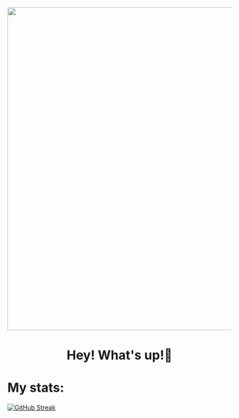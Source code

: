 <p align="center">
        <img src="https://media.giphy.com/media/CcwLAV11cALh3OuEJ5/giphy.gif" width="726">
</p>

<div align="center">
<h1>
  Hey! What's up!👋
</h1>
</div>


 # My stats:

 [![GitHub Streak](https://streak-stats.demolab.com/?user=YpsilonXX&theme=dark)](https://git.io/streak-stats)



